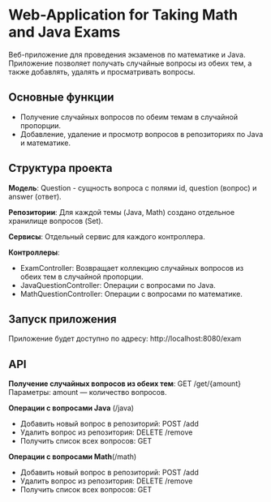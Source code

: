 # Web-Application for Taking Math and Java Exams

Веб-приложение для проведения экзаменов по математике и Java. Приложение позволяет получать случайные вопросы из обеих тем, а также добавлять, удалять и просматривать вопросы.

## Основные функции
- Получение случайных вопросов по обеим темам в случайной пропорции.
- Добавление, удаление и просмотр вопросов в репозиториях по Java и математике.

## Структура проекта
**Модель**: Question - сущность вопроса с полями id, question (вопрос) и answer (ответ).

**Репозитории**: Для каждой темы (Java, Math) создано отдельное хранилище вопросов (Set<Question>).

**Сервисы**: Отдельный сервис для каждого контроллера.

**Контроллеры**:
- ExamController: Возвращает коллекцию случайных вопросов из обеих тем в случайной пропорции.
- JavaQuestionController: Операции с вопросами по Java.
- MathQuestionController: Операции с вопросами по математике.

## Запуск приложения
Приложение будет доступно по адресу: http://localhost:8080/exam

## API
**Получение случайных вопросов из обеих тем**: GET /get/{amount}
Параметры: amount — количество вопросов.

**Операции с вопросами Java** (/java)
- Добавить новый вопрос в репозиторий: POST /add
- Удалить вопрос из репозитория: DELETE /remove
- Получить список всех вопросов: GET 

**Операции с вопросами Math**(/math)
- Добавить новый вопрос в репозиторий: POST /add
- Удалить вопрос из репозитория: DELETE /remove
- Получить список всех вопросов: GET
